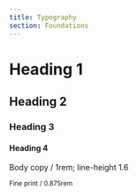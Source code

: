 ```yaml
---
title: Typography
section: Foundations
---
```


<div class="typography-example">
  <h1>Heading 1</h1>
  <h2>Heading 2</h2>
  <h3>Heading 3</h3>
  <h4>Heading 4</h4>
  
  <p>Body copy / 1rem; line-height 1.6</p>
  
  <small>Fine print / 0.875rem</small>
  
</div>
